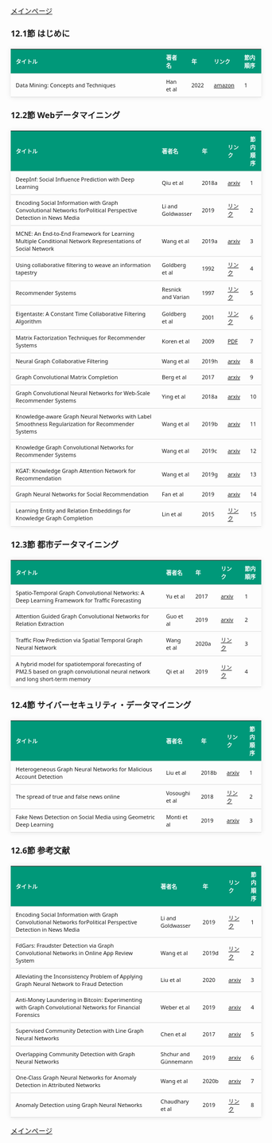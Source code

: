 
<html lang="ja">
<head>
<meta charset="UTF-8">
<title>参考文献リスト</title>
<link rel="stylesheet" type="text/css" href="https://cdn.datatables.net/1.10.24/css/jquery.dataTables.css">
<script type="text/javascript" src="https://code.jquery.com/jquery-3.5.1.js"></script>
<script type="text/javascript" src="https://cdn.datatables.net/1.10.24/js/jquery.dataTables.js"></script>
<style>
    body {
        font-family: 'Verdana', 'Segoe UI', Tahoma, Geneva, Verdana, sans-serif;
    }
    h2 {
        color: #333;
    }
    table {
        width: 100%;
        max-width: 100%;
        border-collapse: collapse;
        margin-top: 20px;
        box-shadow: 0 0 10px rgba(0, 0, 0, 0.1);
    }
    th, td {
        padding: 8px 10px;
        text-align: left;
        border-bottom: 1px solid #ddd;
        font-size: 11px;
    }
    th {
        background-color: #009879;
        color: #ffffff;
    }
    tr:hover {
        background-color: #f5f5f5;
    }
    /* 1番目の列の幅を60%に設定 */
    table.display td:nth-child(1),
    table.display th:nth-child(1) {
        width: 60%;
    }

    /* 2番目の列の幅を25%に設定 */
    table.display td:nth-child(2),
    table.display th:nth-child(2) {
        width: 25%;
    }
</style>
</head>
<body>

<a href="../">メインページ</a>

<h3>12.1節 はじめに</h3>
<table class="dataframe display">
  <thead>
    <tr style="text-align: right;">
      <th>タイトル</th>
      <th>著者名</th>
      <th>年</th>
      <th>リンク</th>
      <th>節内順序</th>
    </tr>
  </thead>
  <tbody>
    <tr>
      <td>Data Mining: Concepts and Techniques</td>
      <td>Han et al</td>
      <td>2022</td>
      <td><a href="https://www.amazon.co.jp/dp/0128117605" target="_blank">amazon</a></td>
      <td>1</td>
    </tr>
  </tbody>
</table>
<h3>12.2節 Webデータマイニング</h3>
<table class="dataframe display">
  <thead>
    <tr style="text-align: right;">
      <th>タイトル</th>
      <th>著者名</th>
      <th>年</th>
      <th>リンク</th>
      <th>節内順序</th>
    </tr>
  </thead>
  <tbody>
    <tr>
      <td>DeepInf: Social Influence Prediction with Deep Learning</td>
      <td>Qiu et al</td>
      <td>2018a</td>
      <td><a href="https://arxiv.org/abs/1807.05560" target="_blank">arxiv</a></td>
      <td>1</td>
    </tr>
    <tr>
      <td>Encoding Social Information with Graph Convolutional Networks forPolitical Perspective Detection in News Media</td>
      <td>Li and Goldwasser</td>
      <td>2019</td>
      <td><a href="https://aclanthology.org/P19-1247/" target="_blank">リンク</a></td>
      <td>2</td>
    </tr>
    <tr>
      <td>MCNE: An End-to-End Framework for Learning Multiple Conditional Network Representations of Social Network</td>
      <td>Wang et al</td>
      <td>2019a</td>
      <td><a href="https://arxiv.org/abs/1905.11013" target="_blank">arxiv</a></td>
      <td>3</td>
    </tr>
    <tr>
      <td>Using collaborative filtering to weave an information tapestry</td>
      <td>Goldberg et al</td>
      <td>1992</td>
      <td><a href="https://dl.acm.org/doi/10.1145/138859.138867" target="_blank">リンク</a></td>
      <td>4</td>
    </tr>
    <tr>
      <td>Recommender Systems</td>
      <td>Resnick and Varian</td>
      <td>1997</td>
      <td><a href="https://dl.acm.org/doi/10.1145/245108.245121" target="_blank">リンク</a></td>
      <td>5</td>
    </tr>
    <tr>
      <td>Eigentaste: A Constant Time Collaborative Filtering Algorithm</td>
      <td>Goldberg et al</td>
      <td>2001</td>
      <td><a href="https://link.springer.com/article/10.1023/A:1011419012209" target="_blank">リンク</a></td>
      <td>6</td>
    </tr>
    <tr>
      <td>Matrix Factorization Techniques for Recommender Systems</td>
      <td>Koren et al</td>
      <td>2009</td>
      <td><a href="https://datajobs.com/data-science-repo/Recommender-Systems-%5BNetflix%5D.pdf" target="_blank">PDF</a></td>
      <td>7</td>
    </tr>
    <tr>
      <td>Neural Graph Collaborative Filtering</td>
      <td>Wang et al</td>
      <td>2019h</td>
      <td><a href="https://arxiv.org/abs/1905.08108" target="_blank">arxiv</a></td>
      <td>8</td>
    </tr>
    <tr>
      <td>Graph Convolutional Matrix Completion</td>
      <td>Berg et al</td>
      <td>2017</td>
      <td><a href="https://arxiv.org/abs/1706.02263" target="_blank">arxiv</a></td>
      <td>9</td>
    </tr>
    <tr>
      <td>Graph Convolutional Neural Networks for Web-Scale Recommender Systems</td>
      <td>Ying et al</td>
      <td>2018a</td>
      <td><a href="https://arxiv.org/abs/1806.01973" target="_blank">arxiv</a></td>
      <td>10</td>
    </tr>
    <tr>
      <td>Knowledge-aware Graph Neural Networks with Label Smoothness Regularization for Recommender Systems</td>
      <td>Wang et al</td>
      <td>2019b</td>
      <td><a href="https://arxiv.org/abs/1905.04413" target="_blank">arxiv</a></td>
      <td>11</td>
    </tr>
    <tr>
      <td>Knowledge Graph Convolutional Networks for Recommender Systems</td>
      <td>Wang et al</td>
      <td>2019c</td>
      <td><a href="https://arxiv.org/abs/1904.12575" target="_blank">arxiv</a></td>
      <td>12</td>
    </tr>
    <tr>
      <td>KGAT: Knowledge Graph Attention Network for Recommendation</td>
      <td>Wang et al</td>
      <td>2019g</td>
      <td><a href="https://arxiv.org/abs/1905.07854" target="_blank">arxiv</a></td>
      <td>13</td>
    </tr>
    <tr>
      <td>Graph Neural Networks for Social Recommendation</td>
      <td>Fan et al</td>
      <td>2019</td>
      <td><a href="https://arxiv.org/abs/1902.07243" target="_blank">arxiv</a></td>
      <td>14</td>
    </tr>
    <tr>
      <td>Learning Entity and Relation Embeddings for Knowledge Graph Completion</td>
      <td>Lin et al</td>
      <td>2015</td>
      <td><a href="https://ojs.aaai.org/index.php/AAAI/article/view/9491" target="_blank">リンク</a></td>
      <td>15</td>
    </tr>
  </tbody>
</table>
<h3>12.3節 都市データマイニング</h3>
<table class="dataframe display">
  <thead>
    <tr style="text-align: right;">
      <th>タイトル</th>
      <th>著者名</th>
      <th>年</th>
      <th>リンク</th>
      <th>節内順序</th>
    </tr>
  </thead>
  <tbody>
    <tr>
      <td>Spatio-Temporal Graph Convolutional Networks: A Deep Learning Framework for Traffic Forecasting</td>
      <td>Yu et al</td>
      <td>2017</td>
      <td><a href="https://arxiv.org/abs/1709.04875" target="_blank">arxiv</a></td>
      <td>1</td>
    </tr>
    <tr>
      <td>Attention Guided Graph Convolutional Networks for Relation Extraction</td>
      <td>Guo et al</td>
      <td>2019</td>
      <td><a href="https://arxiv.org/abs/1906.07510" target="_blank">arxiv</a></td>
      <td>2</td>
    </tr>
    <tr>
      <td>Traffic Flow Prediction via Spatial Temporal Graph Neural Network</td>
      <td>Wang et al</td>
      <td>2020a</td>
      <td><a href="https://dl.acm.org/doi/abs/10.1145/3366423.3380186" target="_blank">リンク</a></td>
      <td>3</td>
    </tr>
    <tr>
      <td>A hybrid model for spatiotemporal forecasting of PM2.5 based on graph convolutional neural network and long short-term memory</td>
      <td>Qi et al</td>
      <td>2019</td>
      <td><a href="https://www.sciencedirect.com/science/article/abs/pii/S0048969719303821?via%3Dihub" target="_blank">リンク</a></td>
      <td>4</td>
    </tr>
  </tbody>
</table>
<h3>12.4節 サイバーセキュリティ・データマイニング</h3>
<table class="dataframe display">
  <thead>
    <tr style="text-align: right;">
      <th>タイトル</th>
      <th>著者名</th>
      <th>年</th>
      <th>リンク</th>
      <th>節内順序</th>
    </tr>
  </thead>
  <tbody>
    <tr>
      <td>Heterogeneous Graph Neural Networks for Malicious Account Detection</td>
      <td>Liu et al</td>
      <td>2018b</td>
      <td><a href="https://arxiv.org/abs/2002.12307" target="_blank">arxiv</a></td>
      <td>1</td>
    </tr>
    <tr>
      <td>The spread of true and false news online</td>
      <td>Vosoughi et al</td>
      <td>2018</td>
      <td><a href="https://www.science.org/doi/10.1126/science.aap9559" target="_blank">リンク</a></td>
      <td>2</td>
    </tr>
    <tr>
      <td>Fake News Detection on Social Media using Geometric Deep Learning</td>
      <td>Monti et al</td>
      <td>2019</td>
      <td><a href="https://arxiv.org/abs/1902.06673" target="_blank">arxiv</a></td>
      <td>3</td>
    </tr>
  </tbody>
</table>
<h3>12.6節 参考文献</h3>
<table class="dataframe display">
  <thead>
    <tr style="text-align: right;">
      <th>タイトル</th>
      <th>著者名</th>
      <th>年</th>
      <th>リンク</th>
      <th>節内順序</th>
    </tr>
  </thead>
  <tbody>
    <tr>
      <td>Encoding Social Information with Graph Convolutional Networks forPolitical Perspective Detection in News Media</td>
      <td>Li and Goldwasser</td>
      <td>2019</td>
      <td><a href="https://aclanthology.org/P19-1247/" target="_blank">リンク</a></td>
      <td>1</td>
    </tr>
    <tr>
      <td>FdGars: Fraudster Detection via Graph Convolutional Networks in Online App Review System</td>
      <td>Wang et al</td>
      <td>2019d</td>
      <td><a href="https://dl.acm.org/doi/10.1145/3308560.3316586" target="_blank">リンク</a></td>
      <td>2</td>
    </tr>
    <tr>
      <td>Alleviating the Inconsistency Problem of Applying Graph Neural Network to Fraud Detection</td>
      <td>Liu et al</td>
      <td>2020</td>
      <td><a href="https://arxiv.org/abs/2005.00625" target="_blank">arxiv</a></td>
      <td>3</td>
    </tr>
    <tr>
      <td>Anti-Money Laundering in Bitcoin: Experimenting with Graph Convolutional Networks for Financial Forensics</td>
      <td>Weber et al</td>
      <td>2019</td>
      <td><a href="https://arxiv.org/abs/1908.02591" target="_blank">arxiv</a></td>
      <td>4</td>
    </tr>
    <tr>
      <td>Supervised Community Detection with Line Graph Neural Networks</td>
      <td>Chen et al</td>
      <td>2017</td>
      <td><a href="https://arxiv.org/abs/1705.08415" target="_blank">arxiv</a></td>
      <td>5</td>
    </tr>
    <tr>
      <td>Overlapping Community Detection with Graph Neural Networks</td>
      <td>Shchur and Günnemann</td>
      <td>2019</td>
      <td><a href="https://arxiv.org/abs/1909.12201" target="_blank">arxiv</a></td>
      <td>6</td>
    </tr>
    <tr>
      <td>One-Class Graph Neural Networks for Anomaly Detection in Attributed Networks</td>
      <td>Wang et al</td>
      <td>2020b</td>
      <td><a href="https://arxiv.org/abs/2002.09594" target="_blank">arxiv</a></td>
      <td>7</td>
    </tr>
    <tr>
      <td>Anomaly Detection using Graph Neural Networks</td>
      <td>Chaudhary et al</td>
      <td>2019</td>
      <td><a href="https://ieeexplore.ieee.org/document/8862186" target="_blank">リンク</a></td>
      <td>8</td>
    </tr>
  </tbody>
</table>

<script>
$(document).ready(function() {
    $('.display').DataTable({
     "lengthChange": false,  // Show 10 entriesの選択機能を非表示にする
     "pageLength": 25,  // ページごとに表示する行数を20行に設定
     "info": false,  // "Showing 1 to X of Y entries" の情報テキストを非表示にする
     "order": [],
     "searching": false
    });
});
</script>

<a href="../">メインページ</a>

</body>
</html>